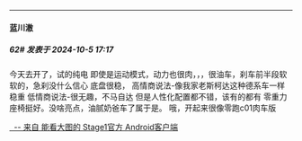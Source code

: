 ﻿
*****

####  蓝川澈  
##### 62#       发表于 2024-10-5 17:17

今天去开了，试的纯电
即使是运动模式，动力也很肉，，，很油车，刹车前半段软软的，急刹没什么信心
底盘很稳，
高情商说法-像我家老斯柯达这种德系车一样稳重
低情商说法-很无趣，不马自达
但是人性化配置都不错，该有的都有 零重力座椅挺好。没啥亮点，油腻奶爸车了属于是。
哦，开起来很像零跑c01肉车版

[  -- 来自 能看大图的 Stage1官方 Android客户端](https://www.coolapk.com/apk/140634)

